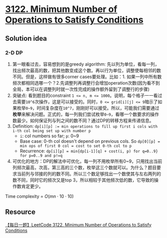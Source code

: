 # [3122. Minimum Number of Operations to Satisfy Conditions](https://leetcode.com/problems/minimum-number-of-operations-to-satisfy-conditions/description/)

## Solution idea
### 2-D DP
1. 第一眼看过去，容易想到的是greedy algorithm: 先以列为单位，看每一列，找出频次最高的数，把其他数变成这个数。再以行为单位，调整使每相邻的数不同。但是，这样做有很多corner cases要处理。比如：1. 如果一列中所有数频次都相同选哪一个？2.先调整列再调整行会增加operation次数(因为看不到全局，本可以在调整列时就一次性完成的操作额外留到了调整行的步骤)
2. 突破点: 看到题目的constraint `1 <= n, m <= 1000`。说明，每个格子一一看过去需要`10^6`次操作，这是可以接受的。同时，`0 <= grid[i][j] <= 9`暗示了如果枚举`0~9`，时间复杂度在`10^7`，刚刚好可以接受。所以，可能我们需要通过**枚举**来解决问题。正式的，每一列我们尝试枚举`0~9`，看哪一个数要求的操作数最少。如何保证列与列之间的数不同？通过DP的转移方程来传递信息。
3. Definition: `dp[i][p] := min operations to fill up first i cols with i-th col being set up with number p`
    - `i`: col numbers so far; `p`: 0~9
    - Base case: 0-th col doesn't depend on previous cols. So `dp[0][p] = min ops of first 0 col = cost to set 0-th col to p`
    - Recurrence: `dp[i][p] = min{dp[i-1][q] + cost(i, p) for q=0..9} for p=0..9 and p!=q`
4. 可优化的地方：DP的解法中可优化，每一列不用枚举所有0~9，只用找出当前列频次最高，次高，第三高的三个数，枚举这三个数就可以。为什么？题目要求当前列与邻接的列的数不同。所以三个数足够找出一个数使其与左右两列的数不同，同时它的频次又是top 3，所以相较于其他频次低的数，它导致的操作数肯定更少。

Time complexity = $O(mn\cdot 10 \cdot 10)$

## Resource
[【每日一题】LeetCode 3122. Minimum Number of Operations to Satisfy Conditions](https://www.youtube.com/watch?v=L2j-KCX4Y5Y&ab_channel=HuifengGuan)